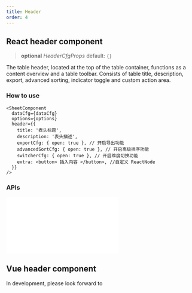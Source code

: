 ```yaml
---
title: Header
order: 4
---
```


## React header component

> **optional** *HeaderCfgProps* default: `{}`

The table header, located at the top of the table container, functions as a content overview and a table toolbar. Consists of table title, description, export, advanced sorting, indicator toggle and custom action area.

### How to use

```tsx
<SheetComponent
  dataCfg={dataCfg}
  options={options}
  header={{
    title: '表头标题',
    description: '表头描述',
    exportCfg: { open: true }, // 开启导出功能
    advancedSortCfg: { open: true }, // 开启高级排序功能
    switcherCfg: { open: true }, // 开启维度切换功能
    extra: <button> 插入内容 </button>, //自定义 ReactNode
  }}
/>
```

<Playground data-mdast="html" path="react-component/header/demo/default.tsx" rid="container" height="400"></playground>

### APIs

<embed src="@/docs/common/header.zh.md"></embed>

## Vue header component

In development, please look forward to
